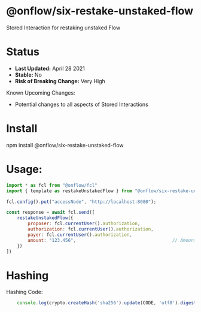 # @onflow/six-restake-unstaked-flow

Stored Interaction for restaking unstaked Flow

# Status

- **Last Updated:** April 28 2021
- **Stable:** No
- **Risk of Breaking Change:** Very High

Known Upcoming Changes:

- Potential changes to all aspects of Stored Interactions

# Install

npm install @onflow/six-restake-unstaked-flow

# Usage:

```javascript
import * as fcl from "@onflow/fcl"
import { template as restakeUnstakedFlow } from "@onflow/six-restake-unstaked-flow"

fcl.config().put("accessNode", "http://localhost:8080");

const response = await fcl.send([
    restakeUnstakedFlow({
        proposer: fcl.currentUser().authorization,
        authorization: fcl.currentUser().authorization,     
        payer: fcl.currentUser().authorization,             
        amount: "123.456",                                    // Amount as a String representing a Cadence UFix64
    })
])

```

# Hashing

Hashing Code:
```javascript
    console.log(crypto.createHash('sha256').update(CODE, 'utf8').digest('hex'))
```